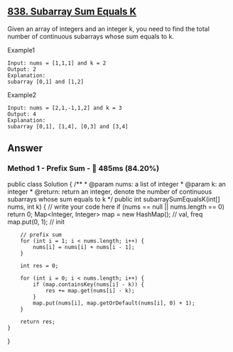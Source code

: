 ## [838. Subarray Sum Equals K](https://www.lintcode.com/problem/subarray-sum-equals-k/description?_from=ladder&&fromId=130)

Given an array of integers and an integer k, you need to find the total number of continuous subarrays whose sum equals to k.

Example1

```
Input: nums = [1,1,1] and k = 2
Output: 2
Explanation:
subarray [0,1] and [1,2]
```

Example2

```
Input: nums = [2,1,-1,1,2] and k = 3
Output: 4
Explanation:
subarray [0,1], [1,4], [0,3] and [3,4]
```

## Answer
### Method 1 - Prefix Sum - :rabbit: 485ms (84.20%)

public class Solution {
    /**
     * @param nums: a list of integer
     * @param k: an integer
     * @return: return an integer, denote the number of continuous subarrays whose sum equals to k
     */
    public int subarraySumEqualsK(int[] nums, int k) {
        // write your code here
        if (nums == null || nums.length == 0) return 0;
        Map<Integer, Integer> map = new HashMap();  // val, freq
        map.put(0, 1);  // init
        
        // prefix sum
        for (int i = 1; i < nums.length; i++) {
            nums[i] = nums[i] + nums[i - 1];
        }
        
        int res = 0;
        
        for (int i = 0; i < nums.length; i++) {
            if (map.containsKey(nums[i] - k)) {
                res += map.get(nums[i] - k);
            }
            map.put(nums[i], map.getOrDefault(nums[i], 0) + 1);
        }
        
        return res;
    }
}
```

